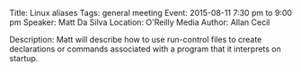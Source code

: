 Title: Linux aliases
Tags: general meeting
Event: 2015-08-11 7:30 pm to 9:00 pm
Speaker: Matt Da Silva
Location: O'Reilly Media
Author: Allan Cecil

Description:
Matt will describe how to use run-control files to create declarations
or commands associated with a program that it interprets on startup.
